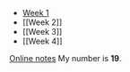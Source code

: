 - [Week 1](Week%201.md)
- [[Week 2]]
- [[Week 3]]
- [[Week 4]]

[Online notes](https://online.manchester.ac.uk/bbcswebdav/pid-15033155-dt-content-rid-178192808_1/courses/I3132-COMP-32211-1231-1SE-026315/Notes_2023/index.html)
My number is **19**.